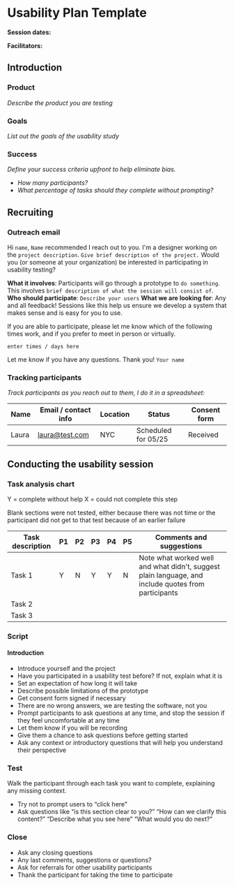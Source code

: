 # Usability Plan Template
**Session dates:**

**Facilitators:**

## Introduction
### Product
*Describe the product you are testing*
### Goals
*List out the goals of the usability study*
### Success
*Define your success criteria upfront to help eliminate bias.*
+ *How many participants?*
+ *What percentage of tasks should they complete without prompting?* 
## Recruiting
### Outreach email
Hi `name`, 
`Name` recommended I reach out to you. I'm a designer working on the `project description`. `Give brief description of the project.`  Would you (or someone at your organization) be interested in participating in usability testing?

**What it involves**: Participants will go through a prototype to `do something`. This involves `brief description of what the session will consist of`.
**Who should participate**: `Describe your users`
**What we are looking for**: Any and all feedback! Sessions like this help us ensure we develop a system that makes sense and is easy for you to use.

If you are able to participate, please let me know which of the following times work, and if you prefer to meet in person or virtually. 

`enter times / days here`

Let me know if you have any questions. Thank you! 
`Your name`

### Tracking participants
*Track participants as you reach out to them, I do it in a spreadsheet:*


| Name | Email / contact info | Location | Status  | Consent form |
| ----- | ----- | ----- | ----- | ----- |
| Laura | laura@test.com | NYC | Scheduled for 05/25 | Received |

## Conducting the usability session
### Task analysis chart
Y = complete without help
X = could not complete this step

Blank sections were not tested, either because there was not time or the participant did not get to that test because of an earlier failure

| Task description | P1 | P2 | P3  | P4 | P5 | Comments and suggestions
| ----- | ----- | ----- | ----- | ----- | ----- | ----- |
| Task 1 | Y | N | Y | Y | N | Note what worked well and what didn't, suggest plain language, and include quotes from participants |
| Task 2 | 
| Task 3 | 


### Script
#### Introduction
* Introduce yourself and the project
* Have you participated in a usability test before? If not, explain what it is
* Set an expectation of how long it will take
* Describe possible limitations of the prototype 
* Get consent form signed if necessary
* There are no wrong answers, we are testing the software, not you 
* Prompt participants to ask questions at any time, and stop the session if they feel uncomfortable at any time
* Let them know if you will be recording
* Give them a chance to ask questions before getting started
* Ask any context or introductory questions that will help you understand their perspective


### Test
Walk the participant through each task you want to complete, explaining any missing context. 
* Try not to prompt users to “click here” 
* Ask questions like “is this section clear to you?” “How can we clarify this content?” “Describe what you see here” “What would you do next?”
### Close
* Ask any closing questions
* Any last comments, suggestions or questions?
* Ask for referrals for other usability participants
* Thank the participant for taking the time to participate



